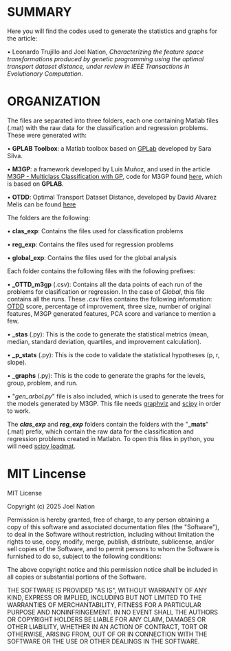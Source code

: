 # SUMMARY
Here you will find the codes used to generate the statistics and graphs for the article:

•	Leonardo Trujillo and Joel Nation, _Characterizing the feature space transformations produced by genetic programming using the optimal transport dataset distance, under review in IEEE Transactions in Evolutionary Computation_.

# ORGANIZATION
The files are separated into three folders, each one containing Matlab files (.mat) with the raw data for the classification and regression problems. These were generated with:

•	**GPLAB Toolbox**: a Matlab toolbox based on [GPLab](https://gplab.sourceforge.net) developed by Sara Silva. 

•	**M3GP**: a framework developed by Luis Muñoz, and used in the article [M3GP - Multiclass Classification with GP](https://doi.org/10.1007/978-3-319-16501-1_7), code for M3GP found [here](https://github.com/LuisMuDe), which is based on **GPLAB**.

• **OTDD**: Optimal Transport Dataset Distance, developed by David Alvarez Melis can be found [here](https://github.com/microsoft/otdd)

The folders are the following:

•	**clas_exp**: Contains the files used for classification problems 

•	**reg_exp**: Contains the files used for regression problems 

•	**global_exp**: Contains the files used for the global analysis

Each folder contains the following files with the following prefixes:

•	**_OTTD_m3gp** (.csv): Contains all the data points of each run of the problems for clasification or regression. In the case of _Global_, this file contains all the runs. These _.csv_ files contains the following information: 
  [OTDD](https://github.com/microsoft/otdd) score, percentage of improvement, three size, number of original features, M3GP generated features, PCA score and variance to mention a few.

•	**_stas** (.py): This is the code to generate the statistical metrics (mean, median, standard deviation, quartiles, and improvement calculation).

•	**_p_stats** (.py): This is the code to validate the statistical hypotheses (p, r, slope).

•	**_graphs** (.py): This is the code to generate the graphs for the levels, group, problem, and run.

• "*gen_arbol.py*" file is also included, which is used to generate the trees for the models generated by M3GP. This file needs  [graphviz](https://graphviz.org) and [scipy](https://scipy.org) in order to work.

The **_clas_exp_** and **_reg_exp_** folders contain the folders with the "**_mats**" (.mat) prefix, which contain the raw data for the classification and regression problems created in Matlabn. To open this files in python, you will need [scipy loadmat](https://docs.scipy.org/doc/scipy/reference/generated/scipy.io.loadmat.html).




# MIT Lincense 
MIT License

Copyright (c) 2025 Joel Nation

Permission is hereby granted, free of charge, to any person obtaining a copy
of this software and associated documentation files (the "Software"), to deal
in the Software without restriction, including without limitation the rights
to use, copy, modify, merge, publish, distribute, sublicense, and/or sell
copies of the Software, and to permit persons to whom the Software is
furnished to do so, subject to the following conditions:

The above copyright notice and this permission notice shall be included in all
copies or substantial portions of the Software.

THE SOFTWARE IS PROVIDED "AS IS", WITHOUT WARRANTY OF ANY KIND, EXPRESS OR
IMPLIED, INCLUDING BUT NOT LIMITED TO THE WARRANTIES OF MERCHANTABILITY,
FITNESS FOR A PARTICULAR PURPOSE AND NONINFRINGEMENT. IN NO EVENT SHALL THE
AUTHORS OR COPYRIGHT HOLDERS BE LIABLE FOR ANY CLAIM, DAMAGES OR OTHER
LIABILITY, WHETHER IN AN ACTION OF CONTRACT, TORT OR OTHERWISE, ARISING FROM,
OUT OF OR IN CONNECTION WITH THE SOFTWARE OR THE USE OR OTHER DEALINGS IN THE
SOFTWARE.
